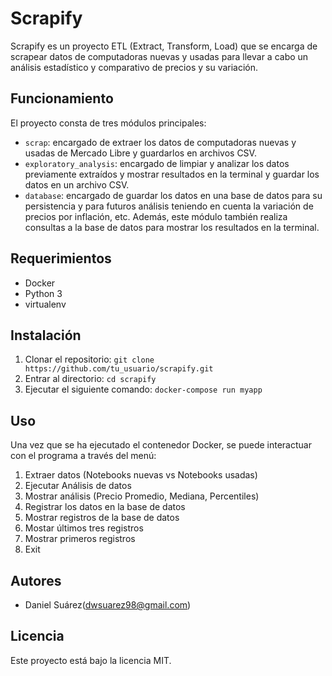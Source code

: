 # Scrapify

Scrapify es un proyecto ETL (Extract, Transform, Load) que se encarga de scrapear datos de computadoras nuevas y usadas para llevar a cabo un análisis estadístico y comparativo de precios y su variación.

## Funcionamiento

El proyecto consta de tres módulos principales:

- `scrap`: encargado de extraer los datos de computadoras nuevas y usadas de Mercado Libre y guardarlos en archivos CSV.
- `exploratory_analysis`: encargado de limpiar y analizar los datos previamente extraídos y mostrar resultados en la terminal y guardar los datos en un archivo CSV.
- `database`: encargado de guardar los datos en una base de datos para su persistencia y para futuros análisis teniendo en cuenta la variación de precios por inflación, etc. Además, este módulo también realiza consultas a la base de datos para mostrar los resultados en la terminal.

## Requerimientos

- Docker
- Python 3
- virtualenv

## Instalación

1. Clonar el repositorio: `git clone https://github.com/tu_usuario/scrapify.git`
2. Entrar al directorio: `cd scrapify`
3. Ejecutar el siguiente comando: `docker-compose run myapp`

## Uso

Una vez que se ha ejecutado el contenedor Docker, se puede interactuar con el programa a través del menú:

1. Extraer datos (Notebooks nuevas vs Notebooks usadas)
2. Ejecutar Análisis de datos
3. Mostrar análisis (Precio Promedio, Mediana, Percentiles)
4. Registrar los datos en la base de datos
5. Mostrar registros de la base de datos
6. Mostar últimos tres registros
7. Mostrar primeros registros
9. Exit


## Autores

- Daniel Suárez(dwsuarez98@gmail.com)

## Licencia

Este proyecto está bajo la licencia MIT.
